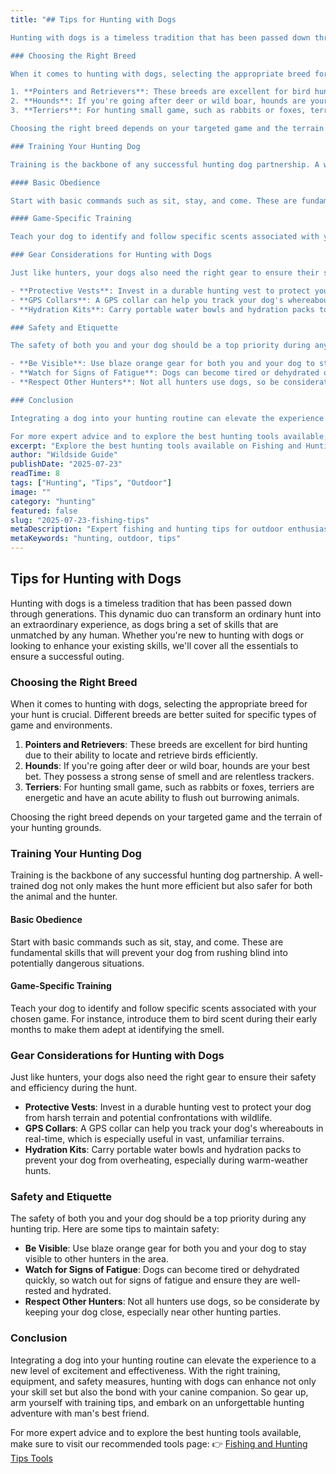 ```yaml
---
title: "## Tips for Hunting with Dogs

Hunting with dogs is a timeless tradition that has been passed down through generations. This dynamic duo can transform an ordinary hunt into an extraordinary experience, as dogs bring a set of skills that are unmatched by any human. Whether you're new to hunting with dogs or looking to enhance your existing skills, we'll cover all the essentials to ensure a successful outing.

### Choosing the Right Breed

When it comes to hunting with dogs, selecting the appropriate breed for your hunt is crucial. Different breeds are better suited for specific types of game and environments.

1. **Pointers and Retrievers**: These breeds are excellent for bird hunting due to their ability to locate and retrieve birds efficiently.
2. **Hounds**: If you're going after deer or wild boar, hounds are your best bet. They possess a strong sense of smell and are relentless trackers.
3. **Terriers**: For hunting small game, such as rabbits or foxes, terriers are energetic and have an acute ability to flush out burrowing animals.

Choosing the right breed depends on your targeted game and the terrain of your hunting grounds.

### Training Your Hunting Dog

Training is the backbone of any successful hunting dog partnership. A well-trained dog not only makes the hunt more efficient but also safer for both the animal and the hunter.

#### Basic Obedience

Start with basic commands such as sit, stay, and come. These are fundamental skills that will prevent your dog from rushing blind into potentially dangerous situations.

#### Game-Specific Training

Teach your dog to identify and follow specific scents associated with your chosen game. For instance, introduce them to bird scent during their early months to make them adept at identifying the smell.

### Gear Considerations for Hunting with Dogs

Just like hunters, your dogs also need the right gear to ensure their safety and efficiency during the hunt.

- **Protective Vests**: Invest in a durable hunting vest to protect your dog from harsh terrain and potential confrontations with wildlife.
- **GPS Collars**: A GPS collar can help you track your dog's whereabouts in real-time, which is especially useful in vast, unfamiliar terrains.
- **Hydration Kits**: Carry portable water bowls and hydration packs to prevent your dog from overheating, especially during warm-weather hunts.

### Safety and Etiquette

The safety of both you and your dog should be a top priority during any hunting trip. Here are some tips to maintain safety:

- **Be Visible**: Use blaze orange gear for both you and your dog to stay visible to other hunters in the area.
- **Watch for Signs of Fatigue**: Dogs can become tired or dehydrated quickly, so watch out for signs of fatigue and ensure they are well-rested and hydrated.
- **Respect Other Hunters**: Not all hunters use dogs, so be considerate by keeping your dog close, especially near other hunting parties.

### Conclusion

Integrating a dog into your hunting routine can elevate the experience to a new level of excitement and effectiveness. With the right training, equipment, and safety measures, hunting with dogs can enhance not only your skill set but also the bond with your canine companion. So gear up, arm yourself with training tips, and embark on an unforgettable hunting adventure with man's best friend.

For more expert advice and to explore the best hunting tools available, make sure to visit our recommended tools page: 👉 [Fishing and Hunting Tips Tools](https://www.fishingandhuntingtips.com/tools)"
excerpt: "Explore the best hunting tools available on Fishing and Hunting Tips Tools."
author: "Wildside Guide"
publishDate: "2025-07-23"
readTime: 8
tags: ["Hunting", "Tips", "Outdoor"]
image: ""
category: "hunting"
featured: false
slug: "2025-07-23-fishing-tips"
metaDescription: "Expert fishing and hunting tips for outdoor enthusiasts"
metaKeywords: "hunting, outdoor, tips"
---
```

## Tips for Hunting with Dogs

Hunting with dogs is a timeless tradition that has been passed down through generations. This dynamic duo can transform an ordinary hunt into an extraordinary experience, as dogs bring a set of skills that are unmatched by any human. Whether you're new to hunting with dogs or looking to enhance your existing skills, we'll cover all the essentials to ensure a successful outing.

### Choosing the Right Breed

When it comes to hunting with dogs, selecting the appropriate breed for your hunt is crucial. Different breeds are better suited for specific types of game and environments.

1. **Pointers and Retrievers**: These breeds are excellent for bird hunting due to their ability to locate and retrieve birds efficiently.
2. **Hounds**: If you're going after deer or wild boar, hounds are your best bet. They possess a strong sense of smell and are relentless trackers.
3. **Terriers**: For hunting small game, such as rabbits or foxes, terriers are energetic and have an acute ability to flush out burrowing animals.

Choosing the right breed depends on your targeted game and the terrain of your hunting grounds.

### Training Your Hunting Dog

Training is the backbone of any successful hunting dog partnership. A well-trained dog not only makes the hunt more efficient but also safer for both the animal and the hunter.

#### Basic Obedience

Start with basic commands such as sit, stay, and come. These are fundamental skills that will prevent your dog from rushing blind into potentially dangerous situations.

#### Game-Specific Training

Teach your dog to identify and follow specific scents associated with your chosen game. For instance, introduce them to bird scent during their early months to make them adept at identifying the smell.

### Gear Considerations for Hunting with Dogs

Just like hunters, your dogs also need the right gear to ensure their safety and efficiency during the hunt.

- **Protective Vests**: Invest in a durable hunting vest to protect your dog from harsh terrain and potential confrontations with wildlife.
- **GPS Collars**: A GPS collar can help you track your dog's whereabouts in real-time, which is especially useful in vast, unfamiliar terrains.
- **Hydration Kits**: Carry portable water bowls and hydration packs to prevent your dog from overheating, especially during warm-weather hunts.

### Safety and Etiquette

The safety of both you and your dog should be a top priority during any hunting trip. Here are some tips to maintain safety:

- **Be Visible**: Use blaze orange gear for both you and your dog to stay visible to other hunters in the area.
- **Watch for Signs of Fatigue**: Dogs can become tired or dehydrated quickly, so watch out for signs of fatigue and ensure they are well-rested and hydrated.
- **Respect Other Hunters**: Not all hunters use dogs, so be considerate by keeping your dog close, especially near other hunting parties.

### Conclusion

Integrating a dog into your hunting routine can elevate the experience to a new level of excitement and effectiveness. With the right training, equipment, and safety measures, hunting with dogs can enhance not only your skill set but also the bond with your canine companion. So gear up, arm yourself with training tips, and embark on an unforgettable hunting adventure with man's best friend.

For more expert advice and to explore the best hunting tools available, make sure to visit our recommended tools page: 👉 [Fishing and Hunting Tips Tools](https://www.fishingandhuntingtips.com/tools)